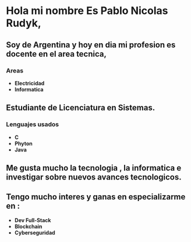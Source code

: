 # Hola mi nombre Es Pablo Nicolas Rudyk,

## Soy de **Argentina** y hoy en dia mi profesion es docente en el area **tecnica**,
### **Areas**
* **Electricidad**
* **Informatica**

## Estudiante de **Licenciatura en Sistemas**. 
### Lenguajes usados
* **C**
* **Phyton**
* **Java**

## Me gusta mucho la **tecnologia** , la **informatica** e investigar sobre nuevos avances tecnologicos.

## Tengo mucho interes y ganas en especializarme en :
* **Dev Full-Stack**
* **Blockchain**
* **Cyberseguridad**
 

 
